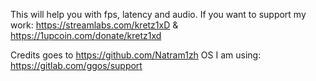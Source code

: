 This will help you with fps, latency and audio.
If you want to support my work: https://streamlabs.com/kretz1xD & https://1upcoin.com/donate/kretz1xd

Credits goes to https://github.com/Natram1zh
OS I am using: https://gitlab.com/ggos/support
